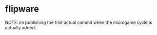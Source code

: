 # flipware

NOTE:
im publishing the frist actual commit when the microgame cycle is actually added.
